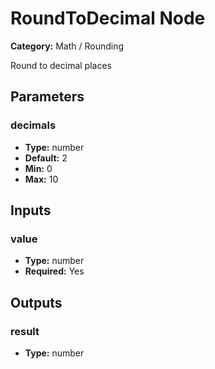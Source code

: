 
# RoundToDecimal Node

**Category:** Math / Rounding

Round to decimal places

## Parameters


### decimals
- **Type:** number
- **Default:** 2
- **Min:** 0
- **Max:** 10



## Inputs


### value
- **Type:** number
- **Required:** Yes



## Outputs


### result
- **Type:** number




